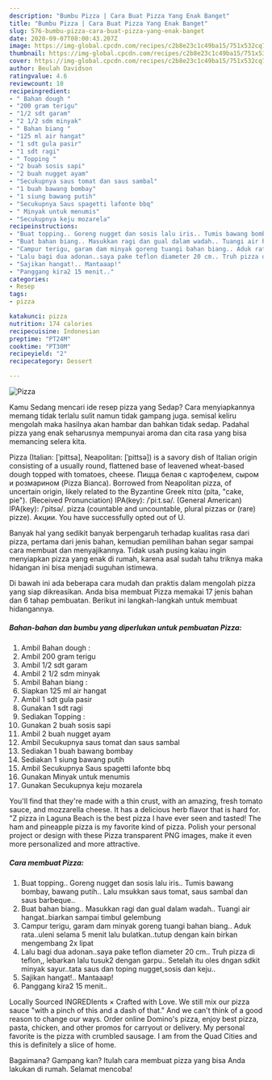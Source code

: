 ```yaml
---
description: "Bumbu Pizza | Cara Buat Pizza Yang Enak Banget"
title: "Bumbu Pizza | Cara Buat Pizza Yang Enak Banget"
slug: 576-bumbu-pizza-cara-buat-pizza-yang-enak-banget
date: 2020-09-07T08:00:43.207Z
image: https://img-global.cpcdn.com/recipes/c2b8e23c1c49ba15/751x532cq70/pizza-foto-resep-utama.jpg
thumbnail: https://img-global.cpcdn.com/recipes/c2b8e23c1c49ba15/751x532cq70/pizza-foto-resep-utama.jpg
cover: https://img-global.cpcdn.com/recipes/c2b8e23c1c49ba15/751x532cq70/pizza-foto-resep-utama.jpg
author: Beulah Davidson
ratingvalue: 4.6
reviewcount: 10
recipeingredient:
- " Bahan dough "
- "200 gram terigu"
- "1/2 sdt garam"
- "2 1/2 sdm minyak"
- " Bahan biang "
- "125 ml air hangat"
- "1 sdt gula pasir"
- "1 sdt ragi"
- " Topping "
- "2 buah sosis sapi"
- "2 buah nugget ayam"
- "Secukupnya saus tomat dan saus sambal"
- "1 buah bawang bombay"
- "1 siung bawang putih"
- "Secukupnya Saus spagetti lafonte bbq"
- " Minyak untuk menumis"
- "Secukupnya keju mozarela"
recipeinstructions:
- "Buat topping.. Goreng nugget dan sosis lalu iris.. Tumis bawang bombay, bawang putih.. Lalu msukkan saus tomat, saus sambal dan saus barbeque.."
- "Buat bahan biang.. Masukkan ragi dan gual dalam wadah.. Tuangi air hangat..biarkan sampai timbul gelembung"
- "Campur terigu, garam dam minyak goreng tuangi bahan biang.. Aduk rata..uleni selama 5 menit lalu bulatkan..tutup dengan kain birkan mengembang 2x lipat"
- "Lalu bagi dua adonan..saya pake teflon diameter 20 cm.. Truh pizza di teflon,, lebarkan lalu tusuk2 dengan garpu.. Setelah itu oles dngan sdkit minyak sayur..tata saus dan toping nugget,sosis dan keju.."
- "Sajikan hangat!.. Mantaaap!"
- "Panggang kira2 15 menit.."
categories:
- Resep
tags:
- pizza

katakunci: pizza 
nutrition: 174 calories
recipecuisine: Indonesian
preptime: "PT24M"
cooktime: "PT30M"
recipeyield: "2"
recipecategory: Dessert

---
```



![Pizza](https://img-global.cpcdn.com/recipes/c2b8e23c1c49ba15/751x532cq70/pizza-foto-resep-utama.jpg)

Kamu Sedang mencari ide resep pizza yang Sedap? Cara menyiapkannya memang tidak terlalu sulit namun tidak gampang juga. semisal keliru mengolah maka hasilnya akan hambar dan bahkan tidak sedap. Padahal pizza yang enak seharusnya mempunyai aroma dan cita rasa yang bisa memancing selera kita.

Pizza (Italian: [ˈpittsa], Neapolitan: [ˈpittsə]) is a savory dish of Italian origin consisting of a usually round, flattened base of leavened wheat-based dough topped with tomatoes, cheese. Пицца белая с картофелем, сыром и розмарином (Pizza Bianca). Borrowed from Neapolitan pizza, of uncertain origin, likely related to the Byzantine Greek πίτα (píta, &#34;cake, pie&#34;). (Received Pronunciation) IPA(key): /ˈpiːt.sə/. (General American) IPA(key): /ˈpitsə/. pizza (countable and uncountable, plural pizzas or (rare) pizze). Акции. You have successfully opted out of U.

Banyak hal yang sedikit banyak berpengaruh terhadap kualitas rasa dari pizza, pertama dari jenis bahan, kemudian pemilihan bahan segar sampai cara membuat dan menyajikannya. Tidak usah pusing kalau ingin menyiapkan pizza yang enak di rumah, karena asal sudah tahu triknya maka hidangan ini bisa menjadi suguhan istimewa.


Di bawah ini ada beberapa cara mudah dan praktis dalam mengolah pizza yang siap dikreasikan. Anda bisa membuat Pizza memakai 17 jenis bahan dan 6 tahap pembuatan. Berikut ini langkah-langkah untuk membuat hidangannya.

<!--inarticleads1-->

##### Bahan-bahan dan bumbu yang diperlukan untuk pembuatan Pizza:

1. Ambil  Bahan dough :
1. Ambil 200 gram terigu
1. Ambil 1/2 sdt garam
1. Ambil 2 1/2 sdm minyak
1. Ambil  Bahan biang :
1. Siapkan 125 ml air hangat
1. Ambil 1 sdt gula pasir
1. Gunakan 1 sdt ragi
1. Sediakan  Topping :
1. Gunakan 2 buah sosis sapi
1. Ambil 2 buah nugget ayam
1. Ambil Secukupnya saus tomat dan saus sambal
1. Sediakan 1 buah bawang bombay
1. Sediakan 1 siung bawang putih
1. Ambil Secukupnya Saus spagetti lafonte bbq
1. Gunakan  Minyak untuk menumis
1. Gunakan Secukupnya keju mozarela


You&#39;ll find that they&#39;re made with a thin crust, with an amazing, fresh tomato sauce, and mozzarella cheese. It has a delicious herb flavor that is hard for. &#34;Z pizza in Laguna Beach is the best pizza I have ever seen and tasted! The ham and pineapple pizza is my favorite kind of pizza. Polish your personal project or design with these Pizza transparent PNG images, make it even more personalized and more attractive. 

<!--inarticleads2-->

##### Cara membuat Pizza:

1. Buat topping.. Goreng nugget dan sosis lalu iris.. Tumis bawang bombay, bawang putih.. Lalu msukkan saus tomat, saus sambal dan saus barbeque..
1. Buat bahan biang.. Masukkan ragi dan gual dalam wadah.. Tuangi air hangat..biarkan sampai timbul gelembung
1. Campur terigu, garam dam minyak goreng tuangi bahan biang.. Aduk rata..uleni selama 5 menit lalu bulatkan..tutup dengan kain birkan mengembang 2x lipat
1. Lalu bagi dua adonan..saya pake teflon diameter 20 cm.. Truh pizza di teflon,, lebarkan lalu tusuk2 dengan garpu.. Setelah itu oles dngan sdkit minyak sayur..tata saus dan toping nugget,sosis dan keju..
1. Sajikan hangat!.. Mantaaap!
1. Panggang kira2 15 menit..


Locally Sourced INGREDIents × Crafted with Love. We still mix our pizza sauce &#34;with a pinch of this and a dash of that.&#34; And we can&#39;t think of a good reason to change our ways. Order online Domino&#39;s pizza, enjoy best pizza, pasta, chicken, and other promos for carryout or delivery. My personal favorite is the pizza with crumbled sausage. I am from the Quad Cities and this is definitely a slice of home. 

Bagaimana? Gampang kan? Itulah cara membuat pizza yang bisa Anda lakukan di rumah. Selamat mencoba!
